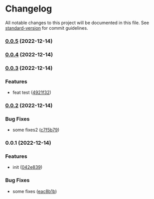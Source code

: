 # Changelog

All notable changes to this project will be documented in this file. See [standard-version](https://github.com/conventional-changelog/standard-version) for commit guidelines.

### [0.0.5](https://github.com/Roxxron/test_changelog2/compare/v0.0.4...v0.0.5) (2022-12-14)

### [0.0.4](https://github.com/Roxxron/test_changelog2/compare/v0.0.3...v0.0.4) (2022-12-14)

### [0.0.3](https://github.com/Roxxron/test_changelog2/compare/v0.0.2...v0.0.3) (2022-12-14)


### Features

* feat test ([4921f32](https://github.com/Roxxron/test_changelog2/commit/4921f32565aaf4941265b2db536c990c7d6cace0))

### [0.0.2](https://github.com/Roxxron/test_changelog2/compare/v0.0.1...v0.0.2) (2022-12-14)


### Bug Fixes

* some fixes2 ([c7f5b79](https://github.com/Roxxron/test_changelog2/commit/c7f5b79a5bb688bfe377a88063dde02b2eee5293))

### 0.0.1 (2022-12-14)


### Features

* init ([042e839](https://github.com/Roxxron/test_changelog2/commit/042e8394057bafdb076c8e6959d8c1d98a55855c))


### Bug Fixes

* some fixes ([eac8b1b](https://github.com/Roxxron/test_changelog2/commit/eac8b1b789a4a6f48898be556e4d4997e3abf219))
